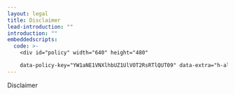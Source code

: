 ```yaml
---
layout: legal
title: Disclaimer
lead-introduction: ""
introduction: ""
embeddedscripts:
  code: >-
    <div id="policy" width="640" height="480" 

    data-policy-key="YW1aNE1VNXlhbUZ1UlVOT2RsRTlQUT09" data-extra="h-align=left&h-depth=3&no-title=true&table-style=accordion" > </div><script src="https://app.termageddon.com/js/termageddon.js"></script>
---
```

Disclaimer